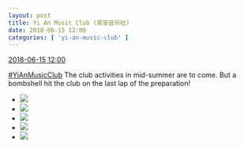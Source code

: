 ```yaml
---
layout: post
title: Yi An Music Club (易安音乐社)
date: 2018-06-15 12:00
categories: [ 'yi-an-music-club' ]
---
```


<div class="weibo-info">
  <a href="https://weibo.com/6094546964/GlsuwtSLS">2018-06-15 12:00</a>
</div>

[#YiAnMusicClub](https://weibo.com/p/100808beae2e3e05b17b64f63ebedca39f19b2/super_index) The club activities in mid-summer are to come. But a bombshell hit the club on the last lap of the preparation!

<!-- more -->

<ul class="weibo-pic-list-2">
  <li class="weibo-pic">
    <a href="//wx1.sinaimg.cn/mw690/006Es64Agy1fsbotn2tvjj30m84ahu0x.jpg"><img src="//wx1.sinaimg.cn/thumb150/006Es64Agy1fsbotn2tvjj30m84ahu0x.jpg"/></a>
  </li>
  <li class="weibo-pic">
    <a href="//wx2.sinaimg.cn/mw690/006Es64Agy1fsbotnuvp2j30m83r7qv5.jpg"><img src="//wx2.sinaimg.cn/thumb150/006Es64Agy1fsbotnuvp2j30m83r7qv5.jpg"/></a>
  </li>
  <li class="weibo-pic">
    <a href="//wx1.sinaimg.cn/mw690/006Es64Agy1fsbotx14fzj30m86yfkjm.jpg"><img src="//wx1.sinaimg.cn/thumb150/006Es64Agy1fsbotx14fzj30m86yfkjm.jpg"/></a>
  </li>
  <li class="weibo-pic">
    <a href="//wx3.sinaimg.cn/mw690/006Es64Agy1fsbotszglhj30m83ranpd.jpg"><img src="//wx3.sinaimg.cn/thumb150/006Es64Agy1fsbotszglhj30m83ranpd.jpg"/></a>
  </li>
  <li class="weibo-pic">
    <a href="//wx3.sinaimg.cn/mw690/006Es64Agy1fsbotv96i0j30m842rnpd.jpg"><img src="//wx3.sinaimg.cn/thumb150/006Es64Agy1fsbotv96i0j30m842rnpd.jpg"/></a>
  </li>
</ul>
